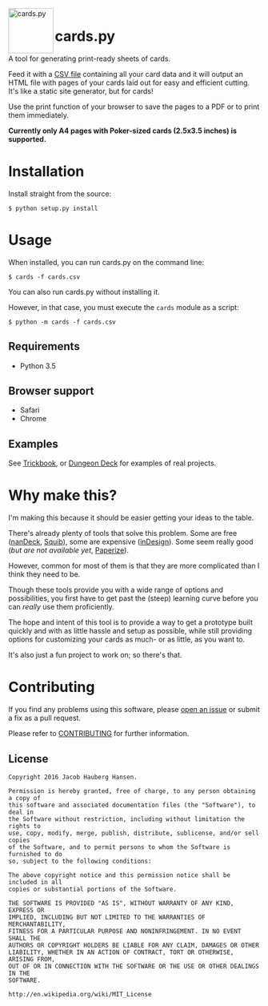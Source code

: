 <img width="90" src="https://rawgit.com/jhauberg/cards.py/master/cards/templates/resources/cards.svg" alt="cards.py" align="left">

# cards.py

A tool for generating print-ready sheets of cards.

Feed it with a [CSV file](example/love-letter/cards.csv) containing all your card data and it will output an HTML file with pages of your cards laid out for easy and efficient cutting. It's like a static site generator, but for cards!

Use the print function of your browser to save the pages to a PDF or to print them immediately.

**Currently only A4 pages with Poker-sized cards (2.5x3.5 inches) is supported.**

# Installation

Install straight from the source:

    $ python setup.py install

# Usage

When installed, you can run cards.py on the command line:

    $ cards -f cards.csv

You can also run cards.py without installing it.

However, in that case, you must execute the `cards` module as a script:

    $ python -m cards -f cards.csv

## Requirements

  * Python 3.5

## Browser support

  * Safari
  * Chrome

## Examples

See [Trickbook](https://github.com/jhauberg/trickbook), or [Dungeon Deck](https://github.com/jhauberg/dungeon-deck) for examples of real projects.

# Why make this?

I'm making this because it should be easier getting your ideas to the table.

There's already plenty of tools that solve this problem. Some are free ([nanDeck](http://www.nand.it/nandeck/), [Squib](https://github.com/andymeneely/squib)), some are expensive ([inDesign](http://www.adobe.com/InDesign)). Some seem really good (*but are not available yet*, [Paperize](http://paperize.io/beta)).

However, common for most of them is that they are more complicated than I think they need to be.

Though these tools provide you with a wide range of options and possibilities, you first have to get past the (steep) learning curve before you can *really* use them proficiently.

The hope and intent of this tool is to provide a way to get a prototype built quickly and with as little hassle and setup as possible, while still providing options for customizing your cards as much- or as little, as you want to.

It's also just a fun project to work on; so there's that.

# Contributing

If you find any problems using this software, please [open an issue](https://github.com/jhauberg/cards.py/issues/new) or submit a fix as a pull request.

Please refer to [CONTRIBUTING](CONTRIBUTING.md) for further information.

## License

    Copyright 2016 Jacob Hauberg Hansen.

    Permission is hereby granted, free of charge, to any person obtaining a copy of
    this software and associated documentation files (the "Software"), to deal in
    the Software without restriction, including without limitation the rights to
    use, copy, modify, merge, publish, distribute, sublicense, and/or sell copies
    of the Software, and to permit persons to whom the Software is furnished to do
    so, subject to the following conditions:

    The above copyright notice and this permission notice shall be included in all
    copies or substantial portions of the Software.

    THE SOFTWARE IS PROVIDED "AS IS", WITHOUT WARRANTY OF ANY KIND, EXPRESS OR
    IMPLIED, INCLUDING BUT NOT LIMITED TO THE WARRANTIES OF MERCHANTABILITY,
    FITNESS FOR A PARTICULAR PURPOSE AND NONINFRINGEMENT. IN NO EVENT SHALL THE
    AUTHORS OR COPYRIGHT HOLDERS BE LIABLE FOR ANY CLAIM, DAMAGES OR OTHER
    LIABILITY, WHETHER IN AN ACTION OF CONTRACT, TORT OR OTHERWISE, ARISING FROM,
    OUT OF OR IN CONNECTION WITH THE SOFTWARE OR THE USE OR OTHER DEALINGS IN THE
    SOFTWARE.

    http://en.wikipedia.org/wiki/MIT_License
